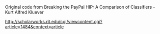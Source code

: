 Original code from Breaking the PayPal HIP:
A Comparison of Classifiers - Kurt Alfred Kluever

http://scholarworks.rit.edu/cgi/viewcontent.cgi?article=1484&context=article
